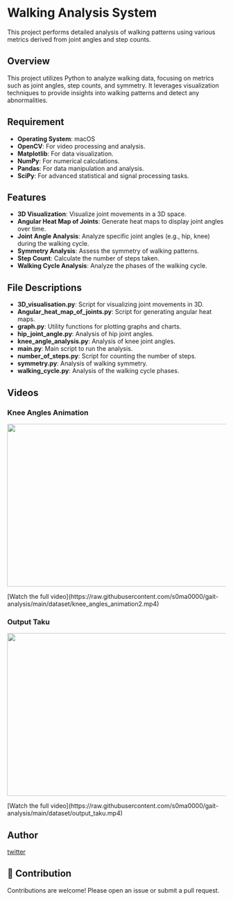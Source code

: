 # Walking Analysis System

This project performs detailed analysis of walking patterns using various metrics derived from joint angles and step counts.

## Overview

This project utilizes Python to analyze walking data, focusing on metrics such as joint angles, step counts, and symmetry. It leverages visualization techniques to provide insights into walking patterns and detect any abnormalities.

## Requirement

- **Operating System**: macOS
- **OpenCV**: For video processing and analysis.
- **Matplotlib**: For data visualization.
- **NumPy**: For numerical calculations.
- **Pandas**: For data manipulation and analysis.
- **SciPy**: For advanced statistical and signal processing tasks.

## Features

- **3D Visualization**: Visualize joint movements in a 3D space.
- **Angular Heat Map of Joints**: Generate heat maps to display joint angles over time.
- **Joint Angle Analysis**: Analyze specific joint angles (e.g., hip, knee) during the walking cycle.
- **Symmetry Analysis**: Assess the symmetry of walking patterns.
- **Step Count**: Calculate the number of steps taken.
- **Walking Cycle Analysis**: Analyze the phases of the walking cycle.

## File Descriptions

- **3D_visualisation.py**: Script for visualizing joint movements in 3D.
- **Angular_heat_map_of_joints.py**: Script for generating angular heat maps.
- **graph.py**: Utility functions for plotting graphs and charts.
- **hip_joint_angle.py**: Analysis of hip joint angles.
- **knee_angle_analysis.py**: Analysis of knee joint angles.
- **main.py**: Main script to run the analysis.
- **number_of_steps.py**: Script for counting the number of steps.
- **symmetry.py**: Analysis of walking symmetry.
- **walking_cycle.py**: Analysis of the walking cycle phases.

## Videos

### Knee Angles Animation
<p align="center">
  <img src="https://raw.githubusercontent.com/s0ma0000/gait-analysis/main/mainknee_angles_animation2.gif" width="600" height="375">
</p>
[Watch the full video](https://raw.githubusercontent.com/s0ma0000/gait-analysis/main/dataset/knee_angles_animation2.mp4)

### Output Taku
<p align="center">
  <img src="https://raw.githubusercontent.com/s0ma0000/gait-analysis/main/output_taku.gif" width="600" height="375">
</p>
[Watch the full video](https://raw.githubusercontent.com/s0ma0000/gait-analysis/main/dataset/output_taku.mp4)

## Author

[twitter](https://twitter.com/kakedasiseinen)

## 🐶 Contribution

Contributions are welcome! Please open an issue or submit a pull request.

